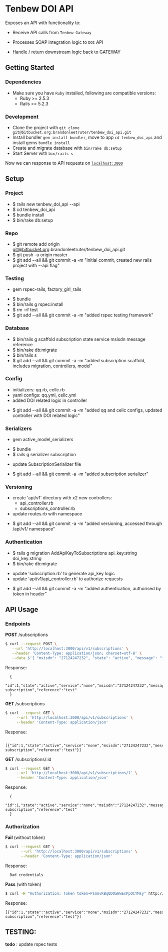 # Tenbew DOI API

Exposes an API with functionality to:

* Receive API calls from `Tenbew Gateway`

* Processes SOAP integration logic to `DOI` API

* Handle / return downstream logic back to GATEWAY

## Getting Started

### Dependencies

  * Make sure you have `Ruby` installed, following are compatible versions:
    - Ruby >= 2.5.3
    - Rails >= 5.2.3

### Development

  * Clone the project with `git clone git@bitbucket.org:brandonleetruter/tenbew_doi_api.git`
  * Install bundler `gem install bundler`, move to app `cd tenbew_doi_api` and install gems `bundle install`
  * Create and migrate database with `bin/rake db:setup`
  * Start Server with `bin/rails s`

  Now we can response to API requests on [`localhost:3000`](http://localhost:3000)

## Setup

### Project

  * $ rails new tenbew_doi_api --api
  * $ cd tenbew_doi_api
  * $ bundle install
  * $ bin/rake db:setup

### Repo

  * $ git remote add origin git@bitbucket.org:brandonleetruter/tenbew_doi_api.git
  * $ git push -u origin master
  * $ git add --all && git commit -a -m "initial commit, created new rails project with --api flag"

### Testing

  - gem rspec-rails, factory_girl_rails
  * $ bundle
  * $ bin/rails g rspec:install
  * $ rm -rf test
  * $ git add --all && git commit -a -m "added rspec testing framework"

### Database

  * $ bin/rails g scaffold subscription state service msisdn message reference
  * $ bin/rake db:migrate
  * $ bin/rails s
  * $ git add --all && git commit -a -m "added subscription scaffold, includes migration, controllers, model"

### Config

  - initializers: qq.rb, cellc.rb
  - yaml configs: qq.yml, cellc.yml
  - added DOI related logic in controller
  * $ git add --all && git commit -a -m "added qq and cellc configs, updated controller with DOI related logic"

### Serializers

  - gem active_model_serializers
  * $ bundle
  * $ rails g serializer subscription
  - update SubscriptionSerializer file
  * $ git add --all && git commit -a -m "added subscription serializer"

### Versioning

  - create 'api/v1' directory with x2 new controllers:
    - api_controller.rb
    - subscriptions_controller.rb
  - update routes.rb with namespace
  * $ git add --all && git commit -a -m "added versioning, accessed through /api/v1/ namespace"

### Authentication

  * $ rails g migration AddApiKeyToSubscriptions api_key:string doi_key:string
  * $ bin/rake db:migrate
  - update 'subscription.rb' to generate api_key logic
  - update 'api/v1/api_controller.rb' to authorize requests
  * $ git add --all && git commit -a -m "added authentication, authorised by token in header"


## API Usage

### Endpoints

**POST** /subscriptions

```bash
$ curl --request POST \
   --url 'http://localhost:3000/api/v1/subscriptions' \
   --header 'Content-Type: application/json; charset=utf-8' \
   --data $'{ "msisdn": "27124247232", "state": "active", "message": "first subscription", "service": "none", "reference": "test" }'
```
Response:
```
  {
    "id":1,"state":"active","service":"none","msisdn":"27124247232","message":"first subscription","reference":"test"
  }
```

**GET** /subscriptions

```bash
$ curl --request GET \
     --url 'http://localhost:3000/api/v1/subscriptions' \
     --header 'Content-Type: application/json'
```
Response:
```
  [{"id":1,"state":"active","service":"none","msisdn":"27124247232","message":"first subscription","reference":"test"}]
```

**GET** /subscriptions/:id

```bash
$ curl --request GET \
     --url 'http://localhost:3000/api/v1/subscriptions/1' \
     --header 'Content-Type: application/json'
```
Response:
```
  {
    "id":1,"state":"active","service":"none","msisdn":"27124247232","message":"first subscription","reference":"test"
  }
```   

### Authorization

**Fail** (without token)

```bash
$ curl --request GET \
       --url 'http://localhost:3000/api/v1/subscriptions' \
       --header 'Content-Type: application/json'
```
Response:
```
  Bad credentials
```

**Pass** (with token)

```bash
$ curl -H "Authorization: Token token=PsmmvKBqQDOaWwEsPpOCYMsy" http://localhost:3000/subscriptions
```
Response:
```
[{"id":1,"state":"active","service":"none","msisdn":"27124247232","message":"first subscription","reference":"test"}]
```

## TESTING:

**todo** : update rspec tests
